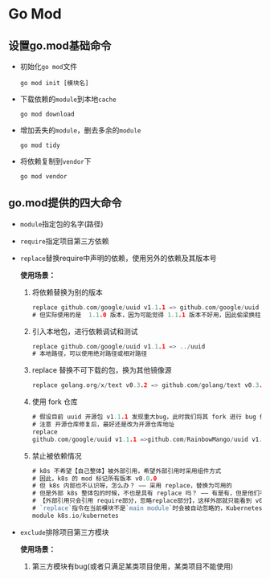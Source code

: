 # Go Mod

## 设置go.mod基础命令

- 初始化`go mod`文件

  `go mod init [模块名]`

- 下载依赖的`module`到本地`cache`

  `go mod download`

- 增加丢失的`module`，删去多余的`module`

  `go mod tidy`

- 将依赖复制到`vendor`下

  `go mod vendor`

## go.mod提供的四大命令

- `module`指定包的名字(路径)

- `require`指定项目第三方依赖

- `replace`替换require中声明的依赖，使用另外的依赖及其版本号

  **使用场景：**

  1. 将依赖替换为别的版本

     ```go
     replace github.com/google/uuid v1.1.1 => github.com/google/uuid v1.1.0		
     # 但实际使用的是  1.1.0 版本，因为可能觉得 1.1.1 版本不好用，因此偷梁换柱
     ```

  2. 引入本地包，进行依赖调试和测试

     ```go
     replace github.com/google/uuid v1.1.1 => ../uuid				
     # 本地路径，可以使用绝对路径或相对路径
     ```

  3. replace 替换不可下载的包，换为其他镜像源

     ```go
     replace golang.org/x/text v0.3.2 => github.com/golang/text v0.3.2 # 替换为其他可用的包，镜像源（功能都一致）
     ```

  4. 使用 fork 仓库

     ```go
     # 假设目前 uuid 开源包 v1.1.1 发现重大bug，此时我们将其 fork 进行 bug 修复，之后替换为我们修复后的版本
     # 注意 开源仓库修复后，最好还是改为开源仓库地址
     replace 
     github.com/google/uuid v1.1.1 =>github.com/RainbowMango/uuid v1.1.2
     ```

  5. 禁止被依赖情况

     ```go
     # k8s 不希望【自己整体】被外部引用，希望外部引用时采用组件方式
     # 因此，k8s 的 mod 标记所有版本 v0.0.0
     # 但 k8s 内部也不认识呀，怎么办？ —— 采用 replace，替换为可用的
     # 但是外部 k8s 整体包的时候，不也是具有 replace 吗？ —— 有是有，但是他们不认识
     # 【外部引用只会引用 require部分，忽略replace部分】，这样外部就只能看到 v0.0.0 版本，但就是找不到相关的包
     # `replace`指令在当前模块不是`main module`时会被自动忽略的，Kubernetes正是利用了这一特性来实现对外隐藏依赖版本号来实现禁止直接引用的目的。
     module k8s.io/kubernetes
     ```

- `exclude`排除项目第三方模块

  **使用场景：**

  1. 第三方模块有bug(或者只满足某类项目使用，某类项目不能使用)